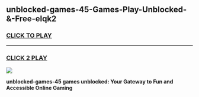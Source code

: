 
## unblocked-games-45-Games-Play-Unblocked-&-Free-elqk2
<h3>
<a href="https://premium76.site?title=unblocked-games-45&ref=24A">CLICK TO PLAY</a></h3>
<hr>

<h3>
<a href="https://premium76.site?title=unblocked-games-45&ref=24A">CLICK 2 PLAY</a>
  
</h3>

<a href="https://premium76.site?title=unblocked-games-45&ref=24A"><img src="https://clearcache.store/games.png"></a>


**unblocked-games-45 games unblocked: Your Gateway to Fun and Accessible Online Gaming**
